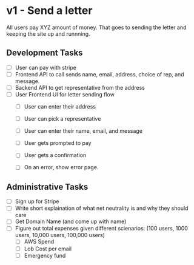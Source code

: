 # v1 - Send a letter
All users pay XYZ amount of money. That goes to sending the letter and keeping the site up and runnning.

## Development Tasks
- [ ] User can pay with stripe 
- [ ] Frontend API to call sends name, email, address, choice of rep, and message. 
- [ ] Backend API to get representative from the address
- [ ] User Frontend UI for letter sending flow 
  - [ ] User can enter their address
  - [ ] User can pick a representative
  - [ ] User can enter their name, email, and message 
  - [ ] User gets prompted to pay 
  - [ ] User gets a confirmation
  - [ ] On an error, show error page.


## Administrative Tasks 
- [ ] Sign up for Stripe 
- [ ] Write short explaination of what net neutrality is and why they should care 
- [ ] Get Domain Name (and come up with name) 
- [ ] Figure out total expenses given different scienarios: (100 users, 1000 users, 10,000 users, 100,000 users) 
  - [ ] AWS Spend
  - [ ] Lob Cost per email
  - [ ] Emergency fund 
